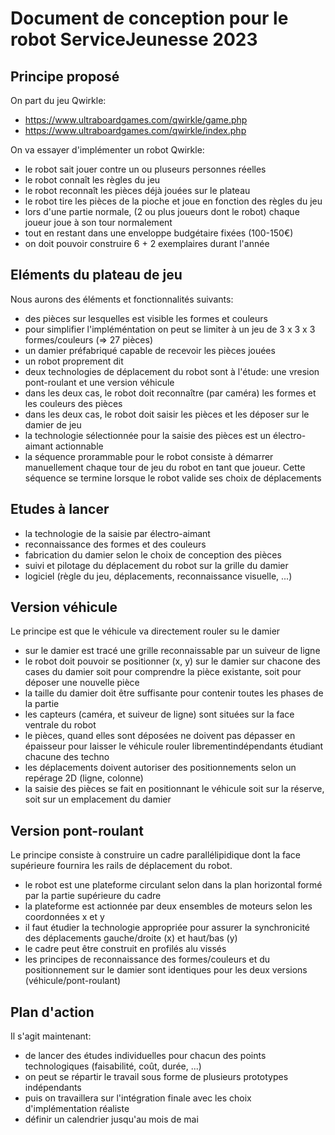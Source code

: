 # Document de conception pour le robot ServiceJeunesse 2023

## Principe proposé

On part du jeu Qwirkle:
- https://www.ultraboardgames.com/qwirkle/game.php
- https://www.ultraboardgames.com/qwirkle/index.php

On va essayer d'implémenter un robot Qwirkle:
- le robot sait jouer contre un ou pluseurs personnes réelles
- le robot connaît les règles du jeu
- le robot reconnaît les pièces déjà jouées sur le plateau
- le robot tire les pièces de la pioche et joue en fonction des règles du jeu
- lors d'une partie normale, (2 ou plus joueurs dont le robot) chaque joueur joue à son tour normalement
- tout en restant dans une enveloppe budgétaire fixées (100-150€)
- on doit pouvoir construire 6 + 2 exemplaires durant l'année

## Eléments du plateau de jeu

Nous aurons des éléments et fonctionnalités suivants:

- des pièces sur lesquelles est visible les formes et couleurs
- pour simplifier l'impléméntation on peut se limiter à un jeu de 3 x 3 x 3 formes/couleurs (=> 27 pièces)
- un damier préfabriqué capable de recevoir les pièces jouées
- un robot proprement dit
- deux technologies de déplacement du robot sont à l'étude: une vresion pont-roulant et une version véhicule
- dans les deux cas, le robot doit reconnaître (par caméra) les formes et les couleurs des pièces
- dans les deux cas, le robot doit saisir les pièces et les déposer sur le damier de jeu
- la technologie sélectionnée pour la saisie des pièces est un électro-aimant actionnable
- la séquence prorammable pour le robot consiste à démarrer manuellement chaque tour de jeu du robot en tant que joueur. Cette séquence se termine lorsque le robot valide ses choix de déplacements


## Etudes à lancer

- la technologie de la saisie par électro-aimant
- reconnaissance des formes et des couleurs
- fabrication du damier selon le choix de conception des pièces
- suivi et pilotage du déplacement du robot sur la grille du damier
- logiciel (règle du jeu, déplacements, reconnaissance visuelle, ...)

## Version véhicule

Le principe est que le véhicule va directement rouler su le damier

- sur le damier est tracé une grille reconnaissable par un suiveur de ligne
- le robot doit pouvoir se positionner (x, y) sur le damier sur chacone des cases du damier soit pour comprendre la pièce existante, soit pour déposer une nouvelle pièce
- la taille du damier doit être suffisante pour contenir toutes les phases de la partie
- les capteurs (caméra, et suiveur de ligne) sont situées sur la face ventrale du robot
- le pièces, quand elles sont déposées ne doivent pas dépasser en épaisseur pour laisser le véhicule rouler librementindépendants étudiant chacune des techno
- les déplacements doivent autoriser des positionnements selon un repérage 2D (ligne, colonne)
- la saisie des pièces se fait en positionnant le véhicule soit sur la réserve, soit sur un emplacement du damier


## Version pont-roulant

Le principe consiste à construire un cadre parallélipidique dont la face supérieure fournira les rails de déplacement du robot.

- le robot est une plateforme circulant selon dans la plan horizontal formé par la partie supérieure du cadre
- la plateforme est actionnée par deux ensembles de moteurs selon les coordonnées x et y
- il faut étudier la technologie appropriée pour assurer la synchronicité des déplacements gauche/droite (x) et haut/bas (y)
- le cadre peut être construit en profilés alu vissés
- les principes de reconnaissance des formes/couleurs et du positionnement sur le damier sont identiques pour les deux versions (véhicule/pont-roulant)

## Plan d'action

Il s'agit maintenant:
- de lancer des études individuelles pour chacun des points technologiques (faisabilité, coût, durée, ...)
- on peut se répartir le travail sous forme de plusieurs prototypes indépendants
- puis on travaillera sur l'intégration finale avec les choix d'implémentation réaliste
- définir un calendrier jusqu'au mois de mai




